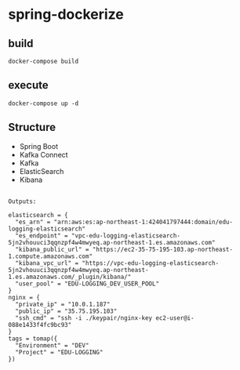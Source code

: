 # spring-dockerize

## build
```shell
docker-compose build
```
## execute
```shell
docker-compose up -d 
```

## Structure
- Spring Boot
- Kafka Connect
- Kafka
- ElasticSearch
- Kibana

## 
```shell
Outputs:

elasticsearch = {
  "es_arn" = "arn:aws:es:ap-northeast-1:424041797444:domain/edu-logging-elasticsearch"
  "es_endpoint" = "vpc-edu-logging-elasticsearch-5jn2vhouuci3qqnzpf4w4mwyeq.ap-northeast-1.es.amazonaws.com"
  "kibana_public_url" = "https://ec2-35-75-195-103.ap-northeast-1.compute.amazonaws.com"
  "kibana_vpc_url" = "https://vpc-edu-logging-elasticsearch-5jn2vhouuci3qqnzpf4w4mwyeq.ap-northeast-1.es.amazonaws.com/_plugin/kibana/"
  "user_pool" = "EDU-LOGGING_DEV_USER_POOL"
}
nginx = {
  "private_ip" = "10.0.1.187"
  "public_ip" = "35.75.195.103"
  "ssh_cmd" = "ssh -i ./keypair/nginx-key ec2-user@i-088e1433f4fc9bc93"
}
tags = tomap({
  "Environment" = "DEV"
  "Project" = "EDU-LOGGING"
})
```

